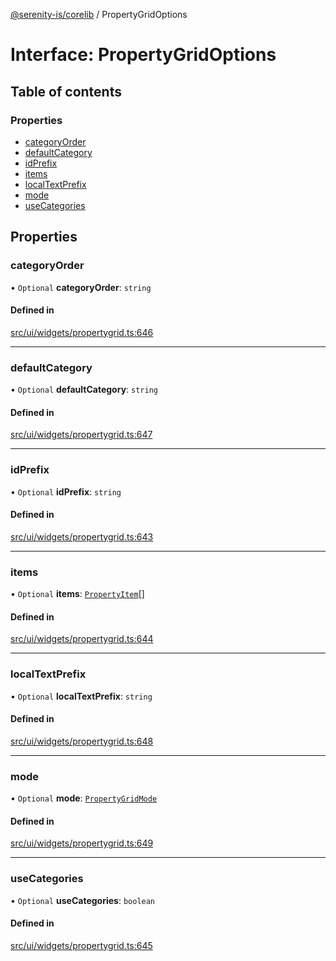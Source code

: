 [@serenity-is/corelib](../README.md) / PropertyGridOptions

# Interface: PropertyGridOptions

## Table of contents

### Properties

- [categoryOrder](PropertyGridOptions.md#categoryorder)
- [defaultCategory](PropertyGridOptions.md#defaultcategory)
- [idPrefix](PropertyGridOptions.md#idprefix)
- [items](PropertyGridOptions.md#items)
- [localTextPrefix](PropertyGridOptions.md#localtextprefix)
- [mode](PropertyGridOptions.md#mode)
- [useCategories](PropertyGridOptions.md#usecategories)

## Properties

### categoryOrder

• `Optional` **categoryOrder**: `string`

#### Defined in

[src/ui/widgets/propertygrid.ts:646](https://github.com/serenity-is/serenity/blob/master/packages/corelib/src/ui/widgets/propertygrid.ts#L646)

___

### defaultCategory

• `Optional` **defaultCategory**: `string`

#### Defined in

[src/ui/widgets/propertygrid.ts:647](https://github.com/serenity-is/serenity/blob/master/packages/corelib/src/ui/widgets/propertygrid.ts#L647)

___

### idPrefix

• `Optional` **idPrefix**: `string`

#### Defined in

[src/ui/widgets/propertygrid.ts:643](https://github.com/serenity-is/serenity/blob/master/packages/corelib/src/ui/widgets/propertygrid.ts#L643)

___

### items

• `Optional` **items**: [`PropertyItem`](PropertyItem.md)[]

#### Defined in

[src/ui/widgets/propertygrid.ts:644](https://github.com/serenity-is/serenity/blob/master/packages/corelib/src/ui/widgets/propertygrid.ts#L644)

___

### localTextPrefix

• `Optional` **localTextPrefix**: `string`

#### Defined in

[src/ui/widgets/propertygrid.ts:648](https://github.com/serenity-is/serenity/blob/master/packages/corelib/src/ui/widgets/propertygrid.ts#L648)

___

### mode

• `Optional` **mode**: [`PropertyGridMode`](../enums/PropertyGridMode.md)

#### Defined in

[src/ui/widgets/propertygrid.ts:649](https://github.com/serenity-is/serenity/blob/master/packages/corelib/src/ui/widgets/propertygrid.ts#L649)

___

### useCategories

• `Optional` **useCategories**: `boolean`

#### Defined in

[src/ui/widgets/propertygrid.ts:645](https://github.com/serenity-is/serenity/blob/master/packages/corelib/src/ui/widgets/propertygrid.ts#L645)
